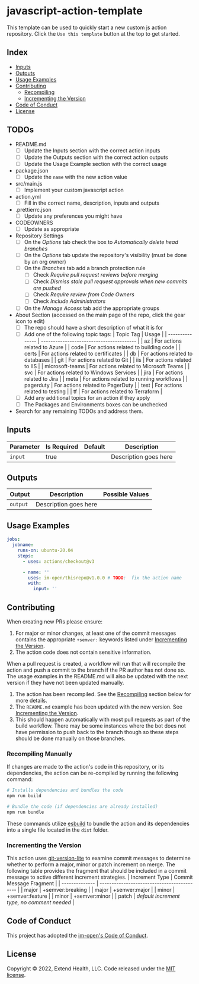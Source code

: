 # javascript-action-template

This template can be used to quickly start a new custom js action repository.  Click the `Use this template` button at the top to get started.

## Index

- [Inputs](#inputs)
- [Outputs](#outputs)
- [Usage Examples](#usage-examples)
- [Contributing](#contributing)
  - [Recompiling](#recompiling)
  - [Incrementing the Version](#incrementing-the-version)
- [Code of Conduct](#code-of-conduct)
- [License](#license)

## TODOs

- README.md
  - [ ] Update the Inputs section with the correct action inputs
  - [ ] Update the Outputs section with the correct action outputs
  - [ ] Update the Usage Example section with the correct usage
- package.json
  - [ ] Update the `name` with the new action value
- src/main.js
  - [ ] Implement your custom javascript action
- action.yml
  - [ ] Fill in the correct name, description, inputs and outputs
- .prettierrc.json
  - [ ] Update any preferences you might have
- CODEOWNERS
  - [ ] Update as appropriate
- Repository Settings
  - [ ] On the *Options* tab check the box to *Automatically delete head branches*
  - [ ] On the *Options* tab update the repository's visibility (must be done by an org owner)
  - [ ] On the *Branches* tab add a branch protection rule
    - [ ] Check *Require pull request reviews before merging*
    - [ ] Check *Dismiss stale pull request approvals when new commits are pushed*
    - [ ] Check *Require review from Code Owners*
    - [ ] Check *Include Administrators*
  - [ ] On the *Manage Access* tab add the appropriate groups
- About Section (accessed on the main page of the repo, click the gear icon to edit)
  - [ ] The repo should have a short description of what it is for
  - [ ] Add one of the following topic tags:
    | Topic Tag       | Usage                                    |
    | --------------- | ---------------------------------------- |
    | az              | For actions related to Azure             |
    | code            | For actions related to building code     |
    | certs           | For actions related to certificates      |
    | db              | For actions related to databases         |
    | git             | For actions related to Git               |
    | iis             | For actions related to IIS               |
    | microsoft-teams | For actions related to Microsoft Teams   |
    | svc             | For actions related to Windows Services  |
    | jira            | For actions related to Jira              |
    | meta            | For actions related to running workflows |
    | pagerduty       | For actions related to PagerDuty         |
    | test            | For actions related to testing           |
    | tf              | For actions related to Terraform         |
  - [ ] Add any additional topics for an action if they apply
  - [ ] The Packages and Environments boxes can be unchecked
- Search for any remaining TODOs and address them.

## Inputs

| Parameter | Is Required | Default | Description           |
| --------- | ----------- | ------- | --------------------- |
| `input`   | true        |         | Description goes here |

## Outputs

| Output   | Description           | Possible Values |
| -------- | --------------------- | --------------- |
| `output` | Description goes here |                 |

## Usage Examples

```yml
jobs:
  jobname:
    runs-on: ubuntu-20.04
    steps:
      - uses: actions/checkout@v3

      - name: ''
        uses: im-open/thisrepo@v1.0.0 # TODO:  fix the action name
        with:
          input: ''
```

## Contributing

When creating new PRs please ensure:

1. For major or minor changes, at least one of the commit messages contains the appropriate `+semver:` keywords listed under [Incrementing the Version](#incrementing-the-version).
1. The action code does not contain sensitive information.

When a pull request is created, a workflow will run that will recompile the action and push a commit to the branch if the PR author has not done so. The usage examples in the README.md will also be updated with the next version if they have not been updated manually.

1. The action has been recompiled. See the [Recompiling](#recompiling-manually) section below for more details.
1. The `README.md` example has been updated with the new version. See [Incrementing the Version](#incrementing-the-version).
1. This should happen automatically with most pull requests as part of the build workflow.  There may be some instances where the bot does not have permission to push back to the branch though so these steps should be done manually on those branches.

### Recompiling Manually

If changes are made to the action's code in this repository, or its dependencies, the action can be re-compiled by running the following command:

```sh
# Installs dependencies and bundles the code
npm run build

# Bundle the code (if dependencies are already installed)
npm run bundle
```

These commands utilize [esbuild](https://esbuild.github.io/getting-started/#bundling-for-node) to bundle the action and
its dependencies into a single file located in the `dist` folder.

### Incrementing the Version

This action uses [git-version-lite] to examine commit messages to determine whether to perform a major, minor or patch increment on merge.  The following table provides the fragment that should be included in a commit message to active different increment strategies.
| Increment Type | Commit Message Fragment                     |
| -------------- | ------------------------------------------- |
| major          | +semver:breaking                            |
| major          | +semver:major                               |
| minor          | +semver:feature                             |
| minor          | +semver:minor                               |
| patch          | *default increment type, no comment needed* |

## Code of Conduct

This project has adopted the [im-open's Code of Conduct](https://github.com/im-open/.github/blob/main/CODE_OF_CONDUCT.md).

## License

Copyright &copy; 2022, Extend Health, LLC. Code released under the [MIT license](LICENSE).

[git-version-lite]: https://github.com/im-open/git-version-lite